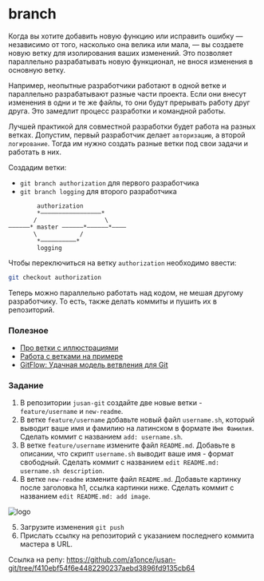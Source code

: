 # branch

Когда вы хотите добавить новую функцию или исправить ошибку — независимо от того, насколько она велика или мала, — вы создаете новую ветку для изолирования ваших изменений. Это позволяет параллельно разрабатывать новую функционал, не внося изменения в основную ветку.

Например, неопытные разработчики работают в одной ветке и параллельно разрабатывают разные части проекта. Если они внесут изменения в одни и те же файлы, то они будут прерывать работу друг друга. Это замедлит процесс разработки и командной работы.

Лучшей практикой для совместной разработки будет работа на разных ветках. Допустим, первый разработчик делает `авторизацию`, а второй `логирование`. Тогда им нужно создать разные ветки под свои задачи и работать в них.

Cоздадим ветки:

- `git branch authorization` для первого разработчика
- `git branch logging` для второго разработчика

```
        authorization
        *–––––––––––––––––*
       /                   \
––––––* master ––––––*––––––*––––
       \            /
        *––––––––––*
        logging
```

Чтобы переключиться на ветку `authorization` необходимо ввести:

```bash
git checkout authorization
```

Теперь можно параллельно работать над кодом, не мешая другому разработчику. То есть, также делать коммиты и пушить их в репозиторий.

### Полезное

- [Про ветки с иллюстрациями](https://www.atlassian.com/git/tutorials/using-branches)
- [Работа с ветками на примере](https://githowto.com/ru/creating_a_branch)
- [GitFlow: Удачная модель ветвления для Git](https://habr.com/ru/post/106912/)

### Задание

1. В репозитории `jusan-git` создайте две новые ветки - `feature/username` и `new-readme`.
2. В ветке `feature/username` добавьте новый файл `username.sh`, который выводит ваше имя и фамилию на латинском в формате `Имя Фамилия`. Сделать коммит с названием `add: username.sh`.
3. В ветке `feature/username` измените файл `README.md`. Добавьте в описании, что скрипт `username.sh` выводит ваше имя - формат свободный. Сделать коммит с названием `edit README.md: username.sh description`.
4. В ветке `new-readme` измените файл `README.md`. Добавьте картинку после заголовка h1, ссылка картинки ниже. Сделать коммит с названием `edit README.md: add image`.

![logo](./jusan-logo.png)

5. Загрузите изменения `git push`
6. Прислать ссылку на репозиторий c указанием последнего коммита мастера в URL.

Ссылка на репу:
https://github.com/a1once/jusan-git/tree/f410ebf54f6e4482290237aebd3896fd9135cb64
